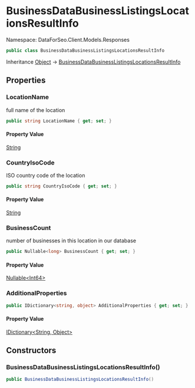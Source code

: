 # BusinessDataBusinessListingsLocationsResultInfo

Namespace: DataForSeo.Client.Models.Responses

```csharp
public class BusinessDataBusinessListingsLocationsResultInfo
```

Inheritance [Object](https://docs.microsoft.com/en-us/dotnet/api/system.object) → [BusinessDataBusinessListingsLocationsResultInfo](./dataforseo.client.models.responses.businessdatabusinesslistingslocationsresultinfo.md)

## Properties

### **LocationName**

full name of the location

```csharp
public string LocationName { get; set; }
```

#### Property Value

[String](https://docs.microsoft.com/en-us/dotnet/api/system.string)<br>

### **CountryIsoCode**

ISO country code of the location

```csharp
public string CountryIsoCode { get; set; }
```

#### Property Value

[String](https://docs.microsoft.com/en-us/dotnet/api/system.string)<br>

### **BusinessCount**

number of businesses in this location in our database

```csharp
public Nullable<long> BusinessCount { get; set; }
```

#### Property Value

[Nullable&lt;Int64&gt;](https://docs.microsoft.com/en-us/dotnet/api/system.nullable-1)<br>

### **AdditionalProperties**

```csharp
public IDictionary<string, object> AdditionalProperties { get; set; }
```

#### Property Value

[IDictionary&lt;String, Object&gt;](https://docs.microsoft.com/en-us/dotnet/api/system.collections.generic.idictionary-2)<br>

## Constructors

### **BusinessDataBusinessListingsLocationsResultInfo()**

```csharp
public BusinessDataBusinessListingsLocationsResultInfo()
```
